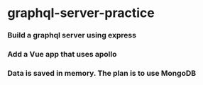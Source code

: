 # graphql-server-practice

### Build a graphql server using express
### Add a Vue app that uses apollo
### Data is saved in memory. The plan is to use MongoDB

